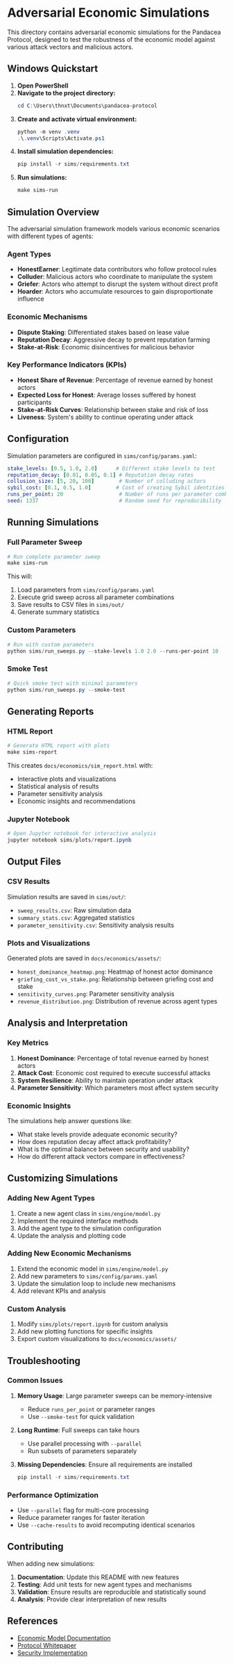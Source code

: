 # Adversarial Economic Simulations

This directory contains adversarial economic simulations for the Pandacea Protocol, designed to test the robustness of the economic model against various attack vectors and malicious actors.

## Windows Quickstart

1. **Open PowerShell**
2. **Navigate to the project directory:**
   ```powershell
   cd C:\Users\thnxt\Documents\pandacea-protocol
   ```
3. **Create and activate virtual environment:**
   ```powershell
   python -m venv .venv
   .\.venv\Scripts\Activate.ps1
   ```
4. **Install simulation dependencies:**
   ```powershell
   pip install -r sims/requirements.txt
   ```
5. **Run simulations:**
   ```powershell
   make sims-run
   ```

## Simulation Overview

The adversarial simulation framework models various economic scenarios with different types of agents:

### Agent Types

- **HonestEarner**: Legitimate data contributors who follow protocol rules
- **Colluder**: Malicious actors who coordinate to manipulate the system
- **Griefer**: Actors who attempt to disrupt the system without direct profit
- **Hoarder**: Actors who accumulate resources to gain disproportionate influence

### Economic Mechanisms

- **Dispute Staking**: Differentiated stakes based on lease value
- **Reputation Decay**: Aggressive decay to prevent reputation farming
- **Stake-at-Risk**: Economic disincentives for malicious behavior

### Key Performance Indicators (KPIs)

- **Honest Share of Revenue**: Percentage of revenue earned by honest actors
- **Expected Loss for Honest**: Average losses suffered by honest participants
- **Stake-at-Risk Curves**: Relationship between stake and risk of loss
- **Liveness**: System's ability to continue operating under attack

## Configuration

Simulation parameters are configured in `sims/config/params.yaml`:

```yaml
stake_levels: [0.5, 1.0, 2.0]      # Different stake levels to test
reputation_decay: [0.01, 0.05, 0.1] # Reputation decay rates
collusion_size: [5, 20, 100]        # Number of colluding actors
sybil_cost: [0.1, 0.5, 1.0]        # Cost of creating Sybil identities
runs_per_point: 20                  # Number of runs per parameter combination
seed: 1337                          # Random seed for reproducibility
```

## Running Simulations

### Full Parameter Sweep

```powershell
# Run complete parameter sweep
make sims-run
```

This will:
1. Load parameters from `sims/config/params.yaml`
2. Execute grid sweep across all parameter combinations
3. Save results to CSV files in `sims/out/`
4. Generate summary statistics

### Custom Parameters

```powershell
# Run with custom parameters
python sims/run_sweeps.py --stake-levels 1.0 2.0 --runs-per-point 10
```

### Smoke Test

```powershell
# Quick smoke test with minimal parameters
python sims/run_sweeps.py --smoke-test
```

## Generating Reports

### HTML Report

```powershell
# Generate HTML report with plots
make sims-report
```

This creates `docs/economics/sim_report.html` with:
- Interactive plots and visualizations
- Statistical analysis of results
- Parameter sensitivity analysis
- Economic insights and recommendations

### Jupyter Notebook

```powershell
# Open Jupyter notebook for interactive analysis
jupyter notebook sims/plots/report.ipynb
```

## Output Files

### CSV Results

Simulation results are saved in `sims/out/`:

- `sweep_results.csv`: Raw simulation data
- `summary_stats.csv`: Aggregated statistics
- `parameter_sensitivity.csv`: Sensitivity analysis results

### Plots and Visualizations

Generated plots are saved in `docs/economics/assets/`:

- `honest_dominance_heatmap.png`: Heatmap of honest actor dominance
- `griefing_cost_vs_stake.png`: Relationship between griefing cost and stake
- `sensitivity_curves.png`: Parameter sensitivity analysis
- `revenue_distribution.png`: Distribution of revenue across agent types

## Analysis and Interpretation

### Key Metrics

1. **Honest Dominance**: Percentage of total revenue earned by honest actors
2. **Attack Cost**: Economic cost required to execute successful attacks
3. **System Resilience**: Ability to maintain operation under attack
4. **Parameter Sensitivity**: Which parameters most affect system security

### Economic Insights

The simulations help answer questions like:

- What stake levels provide adequate economic security?
- How does reputation decay affect attack profitability?
- What is the optimal balance between security and usability?
- How do different attack vectors compare in effectiveness?

## Customizing Simulations

### Adding New Agent Types

1. Create a new agent class in `sims/engine/model.py`
2. Implement the required interface methods
3. Add the agent type to the simulation configuration
4. Update the analysis and plotting code

### Adding New Economic Mechanisms

1. Extend the economic model in `sims/engine/model.py`
2. Add new parameters to `sims/config/params.yaml`
3. Update the simulation loop to include new mechanisms
4. Add relevant KPIs and analysis

### Custom Analysis

1. Modify `sims/plots/report.ipynb` for custom analysis
2. Add new plotting functions for specific insights
3. Export custom visualizations to `docs/economics/assets/`

## Troubleshooting

### Common Issues

1. **Memory Usage**: Large parameter sweeps can be memory-intensive
   - Reduce `runs_per_point` or parameter ranges
   - Use `--smoke-test` for quick validation

2. **Long Runtime**: Full sweeps can take hours
   - Use parallel processing with `--parallel`
   - Run subsets of parameters separately

3. **Missing Dependencies**: Ensure all requirements are installed
   ```powershell
   pip install -r sims/requirements.txt
   ```

### Performance Optimization

- Use `--parallel` flag for multi-core processing
- Reduce parameter ranges for faster iteration
- Use `--cache-results` to avoid recomputing identical scenarios

## Contributing

When adding new simulations:

1. **Documentation**: Update this README with new features
2. **Testing**: Add unit tests for new agent types and mechanisms
3. **Validation**: Ensure results are reproducible and statistically sound
4. **Analysis**: Provide clear interpretation of new results

## References

- [Economic Model Documentation](../docs/economics/simulation_report.md)
- [Protocol Whitepaper](../docs/Pandacea%20Protocol%20Technical%20Whitepaper%20v5.1.pdf)
- [Security Implementation](../SECURITY_IMPLEMENTATION.md)
